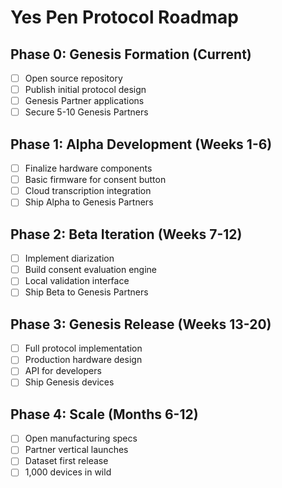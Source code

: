# Yes Pen Protocol Roadmap

## Phase 0: Genesis Formation (Current)
- [ ] Open source repository
- [ ] Publish initial protocol design
- [ ] Genesis Partner applications
- [ ] Secure 5-10 Genesis Partners

## Phase 1: Alpha Development (Weeks 1-6)
- [ ] Finalize hardware components
- [ ] Basic firmware for consent button
- [ ] Cloud transcription integration
- [ ] Ship Alpha to Genesis Partners

## Phase 2: Beta Iteration (Weeks 7-12)
- [ ] Implement diarization
- [ ] Build consent evaluation engine
- [ ] Local validation interface
- [ ] Ship Beta to Genesis Partners

## Phase 3: Genesis Release (Weeks 13-20)
- [ ] Full protocol implementation
- [ ] Production hardware design
- [ ] API for developers
- [ ] Ship Genesis devices

## Phase 4: Scale (Months 6-12)
- [ ] Open manufacturing specs
- [ ] Partner vertical launches
- [ ] Dataset first release
- [ ] 1,000 devices in wild

